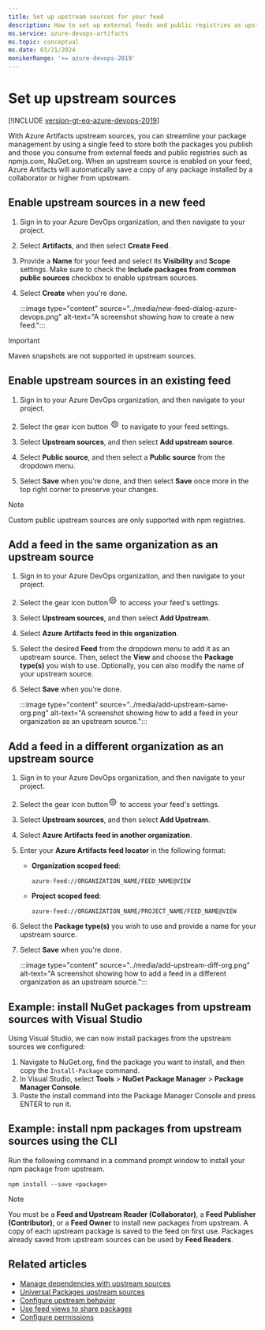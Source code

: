 ```yaml
---
title: Set up upstream sources for your feed
description: How to set up external feeds and public registries as upstream sources for your feed
ms.service: azure-devops-artifacts
ms.topic: conceptual
ms.date: 03/21/2024
monikerRange: '>= azure-devops-2019'
---
```


# Set up upstream sources

[!INCLUDE [version-gt-eq-azure-devops-2019](../../includes/version-gt-eq-2019.md)]

With Azure Artifacts upstream sources, you can streamline your package management by using a single feed to store both the packages you publish and those you consume from external feeds and public registries such as npmjs.com, NuGet.org. When an upstream source is enabled on your feed, Azure Artifacts will automatically save a copy of any package installed by a collaborator or higher from upstream.

## Enable upstream sources in a new feed

1. Sign in to your Azure DevOps organization, and then navigate to your project.

1. Select **Artifacts**, and then select **Create Feed**.

1. Provide a **Name** for your feed and select its **Visibility** and **Scope** settings. Make sure to check the **Include packages from common public sources** checkbox to enable upstream sources. 
    
1. Select **Create** when you're done.

    :::image type="content" source="../media/new-feed-dialog-azure-devops.png" alt-text="A screenshot showing how to create a new feed.":::

> [!IMPORTANT]
> Maven snapshots are not supported in upstream sources.

## Enable upstream sources in an existing feed

1. Sign in to your Azure DevOps organization, and then navigate to your project.

1. Select the gear icon button ![gear icon](../../media/icons/gear-icon.png) to navigate to your feed settings.

1. Select **Upstream sources**, and then select **Add upstream source**.

1. Select **Public source**, and then select a **Public source** from the dropdown menu.

1. Select **Save** when you're done, and then select **Save** once more in the top right corner to preserve your changes.

> [!NOTE]
> Custom public upstream sources are only supported with npm registries.

## Add a feed in the same organization as an upstream source

1. Sign in to your Azure DevOps organization, and then navigate to your project.

1. Select the gear icon button![gear icon](../../media/icons/gear-icon.png) to access your feed's settings.

1. Select **Upstream sources**, and then select **Add Upstream**.

1. Select **Azure Artifacts feed in this organization**.

1. Select the desired **Feed** from the dropdown menu to add it as an upstream source. Then, select the **View** and choose the **Package type(s)** you wish to use. Optionally, you can also modify the name of your upstream source.

1. Select **Save** when you're done.

    :::image type="content" source="../media/add-upstream-same-org.png" alt-text="A screenshot showing how to add a feed in your organization as an upstream source.":::

## Add a feed in a different organization as an upstream source

1. Sign in to your Azure DevOps organization, and then navigate to your project.

1. Select the gear icon button![gear icon](../../media/icons/gear-icon.png) to access your feed's settings.

1. Select **Upstream sources**, and then select **Add Upstream**.

1. Select **Azure Artifacts feed in another organization**.

1. Enter your **Azure Artifacts feed locator** in the following format:

    - **Organization scoped feed**: 
        
        ```
        azure-feed://ORGANIZATION_NAME/FEED_NAME@VIEW
        ```
    
    - **Project scoped feed**: 
        
        ```
        azure-feed://ORGANIZATION_NAME/PROJECT_NAME/FEED_NAME@VIEW
        ```

1. Select the **Package type(s)** you wish to use and provide a name for your upstream source.

1. Select **Save** when you're done.

    :::image type="content" source="../media/add-upstream-diff-org.png" alt-text="A screenshot showing how to add a feed in a different organization as an upstream source.":::

## Example: install NuGet packages from upstream sources with Visual Studio

Using Visual Studio, we can now install packages from the upstream sources we configured:

1. Navigate to NuGet.org, find the package you want to install, and then copy the `Install-Package` command.
1. In Visual Studio, select **Tools** > **NuGet Package Manager** > **Package Manager Console**.
1. Paste the install command into the Package Manager Console and press ENTER to run it.

## Example: install npm packages from upstream sources using the CLI

Run the following command in a command prompt window to install your npm package from upstream.

```Command
npm install --save <package>
```

> [!NOTE]
> You must be a **Feed and Upstream Reader (Collaborator)**, a **Feed Publisher (Contributor)**, or a **Feed Owner** to install new packages from upstream. A copy of each upstream package is saved to the feed on first use. Packages already saved from upstream sources can be used by **Feed Readers**.

## Related articles

- [Manage dependencies with upstream sources](../tutorials/protect-oss-packages-with-upstream-sources.md)
- [Universal Packages upstream sources](../universal-packages/universal-packages-upstream.md)
- [Configure upstream behavior](../concepts/upstream-behavior.md)
- [Use feed views to share packages](../feeds/views.md)
- [Configure permissions](../feeds/feed-permissions.md)
